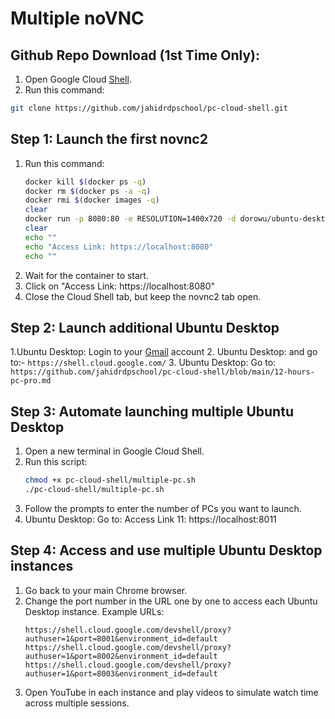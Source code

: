   # Multiple noVNC

## Github Repo Download (1st Time Only):

  1. Open Google Cloud [Shell](https://shell.cloud.google.com/?hl=en_US&fromcloudshell=true&show=terminal&authuser=1).
  2. Run this command:
```bash
git clone https://github.com/jahidrdpschool/pc-cloud-shell.git
```

  ## Step 1: Launch the first novnc2

  1. Run this command:
      ```bash
      docker kill $(docker ps -q)
      docker rm $(docker ps -a -q)
      docker rmi $(docker images -q)
      clear
      docker run -p 8080:80 -e RESOLUTION=1400x720 -d dorowu/ubuntu-desktop-lxde-vnc
      clear
      echo ""
      echo "Access Link: https://localhost:8080"
      echo ""
      ```
  2. Wait for the container to start.
  3. Click on "Access Link: https://localhost:8080"
  4. Close the Cloud Shell tab, but keep the novnc2 tab open.

  ## Step 2: Launch additional Ubuntu Desktop

  1.Ubuntu Desktop: Login to your [Gmail](https://gmail.com) account
  2. Ubuntu Desktop:  and go to:-
      ```
      https://shell.cloud.google.com/
      ```
  3. Ubuntu Desktop: Go to:
      ```
      https://github.com/jahidrdpschool/pc-cloud-shell/blob/main/12-hours-pc-pro.md
      ```

  ## Step 3: Automate launching multiple Ubuntu Desktop
  1. Open a new terminal in Google Cloud Shell.
  2. Run this script:
      ```bash
      chmod +x pc-cloud-shell/multiple-pc.sh
      ./pc-cloud-shell/multiple-pc.sh
      ```
  3. Follow the prompts to enter the number of PCs you want to launch.
  4. Ubuntu Desktop: Go to:
  Access Link 11: https://localhost:8011


  ## Step 4: Access and use multiple Ubuntu Desktop instances
  1. Go back to your main Chrome browser.
  2. Change the port number in the URL one by one to access each Ubuntu Desktop instance.
     Example URLs:
     ```
     https://shell.cloud.google.com/devshell/proxy?authuser=1&port=8001&environment_id=default
     https://shell.cloud.google.com/devshell/proxy?authuser=1&port=8002&environment_id=default
     https://shell.cloud.google.com/devshell/proxy?authuser=1&port=8003&environment_id=default
     ```
  3. Open YouTube in each instance and play videos to simulate watch time across multiple sessions.

